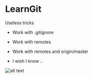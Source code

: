 # LearnGit
Useless tricks
* Work with .gitignore
* Work with remotes

* Work with remotes and origin/master

* I wish I know ..

![alt text](https://ca.slack-edge.com/TBP1JNS3U-UBNCJHMFA-e3d4a9f35e88-512 "Company Logo")
